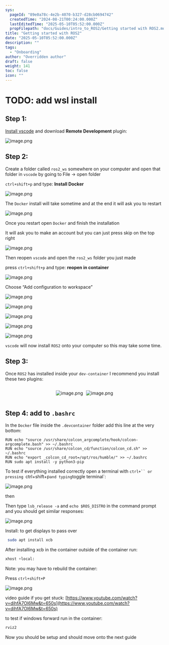 ```yaml
---
sys:
  pageId: "89e0a78c-4e2b-4070-b327-d28cb0694742"
  createdTime: "2024-08-21T00:24:00.000Z"
  lastEditedTime: "2025-05-10T05:52:00.000Z"
  propFilepath: "docs/Guides/intro_to_ROS2/Getting started with ROS2.md"
title: "Getting started with ROS2"
date: "2025-05-10T05:52:00.000Z"
description: ""
tags:
  - "Onboarding"
author: "Overridden author"
draft: false
weight: 141
toc: false
icon: ""
---
```


# TODO: add wsl install

## Step 1:

[Install vscode](https://code.visualstudio.com/download) and download **Remote Development** plugin:

![image.png](https://prod-files-secure.s3.us-west-2.amazonaws.com/d518164a-d88e-44d1-a4ee-3adb3bd8bce0/efb52993-1881-4a40-b95e-6f020334f022/image.png?X-Amz-Algorithm=AWS4-HMAC-SHA256&X-Amz-Content-Sha256=UNSIGNED-PAYLOAD&X-Amz-Credential=ASIAZI2LB466ZLCQBJ4A%2F20250527%2Fus-west-2%2Fs3%2Faws4_request&X-Amz-Date=20250527T061256Z&X-Amz-Expires=3600&X-Amz-Security-Token=IQoJb3JpZ2luX2VjEI3%2F%2F%2F%2F%2F%2F%2F%2F%2F%2FwEaCXVzLXdlc3QtMiJIMEYCIQCkfJufVWIdhLrQyijx%2FQamAPezt5h9xdGAOCRK8gaV8QIhANJAJXBPpYL9CfMvQohgPeuJKMT8F5NyMOmx%2BQoE9HRXKv8DCFYQABoMNjM3NDIzMTgzODA1IgzLSbQazNAOEooopVgq3APRGrRBGp0yPSksjJjIJmHw%2B4uESaoJQ3m7Ny2xLGEnOvKusJI3r%2Be4T%2BVib3wLAJL6O%2F7P6bP9yLPBxX90PveFu%2FtBRdBqDk2k3Yyh1nMp7wAeNhsQs9KvJjsW9oazzniFS25nh06KdWi4Jpi2EyPES1uVGiTSMDQYM0KOTHBbgox8OGEusrs5mzeLgvhAUeDoWqkWk2T%2F71oky0DCRMDCK3yXkT0GEyma2h0EGp%2FE6lpT3eELJCejxOitzFg1oaZmC95%2BP0aEJ1NGCxKeiZsJ5EIlRRz8Ki5GmgrL1VqHJp3jdBfJhSIVzi%2FTuY8PMQsPL8NLvknQR3gfw0SMg%2Faerajd6Qa4eUNs3T5uCwuLG6eCbtDjew3%2F%2Bqf9m8bmzFvVWN1yI4wQECUQJTJEj%2F7XYZ7XKFM0OdD8XMq11FIsPcqw%2BQiyy1ckmeBUl0TU2qeBUMMg8muXfSMZr9vnbd6TseRh24bOwoSWQ9agknrRDgOijeU7vtc516cFKQqMaa1YEknqwwVi0tUplg0n7%2BSjb4n%2BZz9Xc2UYXTFvMjGgimqOm3TqTOnwSnFL%2FoDki682lTh8fFpmYZgx3UExETgYKZgo%2FLZleyFuv%2FeDFiuuCIxIEv%2BYyfw91XQbPTDkkNXBBjqkAUqT80Bi1zuZO9VLI1Maawe3Ht4p%2Fbs8MCc%2F8sB3Df%2F7jzquD%2Fsmg%2BFInQbTcxgbpfRSuxqetx9XX6KBL2siVE1zKjdDO6HhkWmcsffxmKjGREnoK1lAl4ZsZq6YKBM6fmPY5feW2F3nB2d%2FW8Ih5yl0kmL9b1JztVuGlxdoltFdTev8pC2zeqQPOssuEomTbiCX9fS2Hj9ZiehqfVyf4RTK5HxX&X-Amz-Signature=fd85654885d43d8dd3549b3e9718ea42cdc3a22fa26a6112595e7ebe4e55cdf7&X-Amz-SignedHeaders=host&x-id=GetObject)

## Step 2:

Create a folder called `ros2_ws` somewhere on your computer and open that folder in `vscode` by going to File → open folder 

`ctrl+shift+p` and type: **Install Docker**

![image.png](https://prod-files-secure.s3.us-west-2.amazonaws.com/d518164a-d88e-44d1-a4ee-3adb3bd8bce0/2269dc0e-1cd5-47ff-bceb-c04ad9b2eab0/image.png?X-Amz-Algorithm=AWS4-HMAC-SHA256&X-Amz-Content-Sha256=UNSIGNED-PAYLOAD&X-Amz-Credential=ASIAZI2LB466ZLCQBJ4A%2F20250527%2Fus-west-2%2Fs3%2Faws4_request&X-Amz-Date=20250527T061256Z&X-Amz-Expires=3600&X-Amz-Security-Token=IQoJb3JpZ2luX2VjEI3%2F%2F%2F%2F%2F%2F%2F%2F%2F%2FwEaCXVzLXdlc3QtMiJIMEYCIQCkfJufVWIdhLrQyijx%2FQamAPezt5h9xdGAOCRK8gaV8QIhANJAJXBPpYL9CfMvQohgPeuJKMT8F5NyMOmx%2BQoE9HRXKv8DCFYQABoMNjM3NDIzMTgzODA1IgzLSbQazNAOEooopVgq3APRGrRBGp0yPSksjJjIJmHw%2B4uESaoJQ3m7Ny2xLGEnOvKusJI3r%2Be4T%2BVib3wLAJL6O%2F7P6bP9yLPBxX90PveFu%2FtBRdBqDk2k3Yyh1nMp7wAeNhsQs9KvJjsW9oazzniFS25nh06KdWi4Jpi2EyPES1uVGiTSMDQYM0KOTHBbgox8OGEusrs5mzeLgvhAUeDoWqkWk2T%2F71oky0DCRMDCK3yXkT0GEyma2h0EGp%2FE6lpT3eELJCejxOitzFg1oaZmC95%2BP0aEJ1NGCxKeiZsJ5EIlRRz8Ki5GmgrL1VqHJp3jdBfJhSIVzi%2FTuY8PMQsPL8NLvknQR3gfw0SMg%2Faerajd6Qa4eUNs3T5uCwuLG6eCbtDjew3%2F%2Bqf9m8bmzFvVWN1yI4wQECUQJTJEj%2F7XYZ7XKFM0OdD8XMq11FIsPcqw%2BQiyy1ckmeBUl0TU2qeBUMMg8muXfSMZr9vnbd6TseRh24bOwoSWQ9agknrRDgOijeU7vtc516cFKQqMaa1YEknqwwVi0tUplg0n7%2BSjb4n%2BZz9Xc2UYXTFvMjGgimqOm3TqTOnwSnFL%2FoDki682lTh8fFpmYZgx3UExETgYKZgo%2FLZleyFuv%2FeDFiuuCIxIEv%2BYyfw91XQbPTDkkNXBBjqkAUqT80Bi1zuZO9VLI1Maawe3Ht4p%2Fbs8MCc%2F8sB3Df%2F7jzquD%2Fsmg%2BFInQbTcxgbpfRSuxqetx9XX6KBL2siVE1zKjdDO6HhkWmcsffxmKjGREnoK1lAl4ZsZq6YKBM6fmPY5feW2F3nB2d%2FW8Ih5yl0kmL9b1JztVuGlxdoltFdTev8pC2zeqQPOssuEomTbiCX9fS2Hj9ZiehqfVyf4RTK5HxX&X-Amz-Signature=e8bfc011d99f8a1f872c6388503336f274437877dcd486315a0271d5397bcd6e&X-Amz-SignedHeaders=host&x-id=GetObject)

The `Docker` install will take sometime and at the end it will ask you to restart

![image.png](https://prod-files-secure.s3.us-west-2.amazonaws.com/d518164a-d88e-44d1-a4ee-3adb3bd8bce0/ed233f78-be33-4b1f-b89c-9c346c0e961e/image.png?X-Amz-Algorithm=AWS4-HMAC-SHA256&X-Amz-Content-Sha256=UNSIGNED-PAYLOAD&X-Amz-Credential=ASIAZI2LB466ZLCQBJ4A%2F20250527%2Fus-west-2%2Fs3%2Faws4_request&X-Amz-Date=20250527T061256Z&X-Amz-Expires=3600&X-Amz-Security-Token=IQoJb3JpZ2luX2VjEI3%2F%2F%2F%2F%2F%2F%2F%2F%2F%2FwEaCXVzLXdlc3QtMiJIMEYCIQCkfJufVWIdhLrQyijx%2FQamAPezt5h9xdGAOCRK8gaV8QIhANJAJXBPpYL9CfMvQohgPeuJKMT8F5NyMOmx%2BQoE9HRXKv8DCFYQABoMNjM3NDIzMTgzODA1IgzLSbQazNAOEooopVgq3APRGrRBGp0yPSksjJjIJmHw%2B4uESaoJQ3m7Ny2xLGEnOvKusJI3r%2Be4T%2BVib3wLAJL6O%2F7P6bP9yLPBxX90PveFu%2FtBRdBqDk2k3Yyh1nMp7wAeNhsQs9KvJjsW9oazzniFS25nh06KdWi4Jpi2EyPES1uVGiTSMDQYM0KOTHBbgox8OGEusrs5mzeLgvhAUeDoWqkWk2T%2F71oky0DCRMDCK3yXkT0GEyma2h0EGp%2FE6lpT3eELJCejxOitzFg1oaZmC95%2BP0aEJ1NGCxKeiZsJ5EIlRRz8Ki5GmgrL1VqHJp3jdBfJhSIVzi%2FTuY8PMQsPL8NLvknQR3gfw0SMg%2Faerajd6Qa4eUNs3T5uCwuLG6eCbtDjew3%2F%2Bqf9m8bmzFvVWN1yI4wQECUQJTJEj%2F7XYZ7XKFM0OdD8XMq11FIsPcqw%2BQiyy1ckmeBUl0TU2qeBUMMg8muXfSMZr9vnbd6TseRh24bOwoSWQ9agknrRDgOijeU7vtc516cFKQqMaa1YEknqwwVi0tUplg0n7%2BSjb4n%2BZz9Xc2UYXTFvMjGgimqOm3TqTOnwSnFL%2FoDki682lTh8fFpmYZgx3UExETgYKZgo%2FLZleyFuv%2FeDFiuuCIxIEv%2BYyfw91XQbPTDkkNXBBjqkAUqT80Bi1zuZO9VLI1Maawe3Ht4p%2Fbs8MCc%2F8sB3Df%2F7jzquD%2Fsmg%2BFInQbTcxgbpfRSuxqetx9XX6KBL2siVE1zKjdDO6HhkWmcsffxmKjGREnoK1lAl4ZsZq6YKBM6fmPY5feW2F3nB2d%2FW8Ih5yl0kmL9b1JztVuGlxdoltFdTev8pC2zeqQPOssuEomTbiCX9fS2Hj9ZiehqfVyf4RTK5HxX&X-Amz-Signature=9709ce4bcda2d500b337710d0400ef8789886366fd699232776adb6e7ce88857&X-Amz-SignedHeaders=host&x-id=GetObject)

Once you restart open `Docker` and finish the installation

It will ask you to make an account but you can just press skip on the top right

![image.png](https://prod-files-secure.s3.us-west-2.amazonaws.com/d518164a-d88e-44d1-a4ee-3adb3bd8bce0/21010ad9-1659-4fd9-9f59-9932a09b2a3d/image.png?X-Amz-Algorithm=AWS4-HMAC-SHA256&X-Amz-Content-Sha256=UNSIGNED-PAYLOAD&X-Amz-Credential=ASIAZI2LB466ZLCQBJ4A%2F20250527%2Fus-west-2%2Fs3%2Faws4_request&X-Amz-Date=20250527T061256Z&X-Amz-Expires=3600&X-Amz-Security-Token=IQoJb3JpZ2luX2VjEI3%2F%2F%2F%2F%2F%2F%2F%2F%2F%2FwEaCXVzLXdlc3QtMiJIMEYCIQCkfJufVWIdhLrQyijx%2FQamAPezt5h9xdGAOCRK8gaV8QIhANJAJXBPpYL9CfMvQohgPeuJKMT8F5NyMOmx%2BQoE9HRXKv8DCFYQABoMNjM3NDIzMTgzODA1IgzLSbQazNAOEooopVgq3APRGrRBGp0yPSksjJjIJmHw%2B4uESaoJQ3m7Ny2xLGEnOvKusJI3r%2Be4T%2BVib3wLAJL6O%2F7P6bP9yLPBxX90PveFu%2FtBRdBqDk2k3Yyh1nMp7wAeNhsQs9KvJjsW9oazzniFS25nh06KdWi4Jpi2EyPES1uVGiTSMDQYM0KOTHBbgox8OGEusrs5mzeLgvhAUeDoWqkWk2T%2F71oky0DCRMDCK3yXkT0GEyma2h0EGp%2FE6lpT3eELJCejxOitzFg1oaZmC95%2BP0aEJ1NGCxKeiZsJ5EIlRRz8Ki5GmgrL1VqHJp3jdBfJhSIVzi%2FTuY8PMQsPL8NLvknQR3gfw0SMg%2Faerajd6Qa4eUNs3T5uCwuLG6eCbtDjew3%2F%2Bqf9m8bmzFvVWN1yI4wQECUQJTJEj%2F7XYZ7XKFM0OdD8XMq11FIsPcqw%2BQiyy1ckmeBUl0TU2qeBUMMg8muXfSMZr9vnbd6TseRh24bOwoSWQ9agknrRDgOijeU7vtc516cFKQqMaa1YEknqwwVi0tUplg0n7%2BSjb4n%2BZz9Xc2UYXTFvMjGgimqOm3TqTOnwSnFL%2FoDki682lTh8fFpmYZgx3UExETgYKZgo%2FLZleyFuv%2FeDFiuuCIxIEv%2BYyfw91XQbPTDkkNXBBjqkAUqT80Bi1zuZO9VLI1Maawe3Ht4p%2Fbs8MCc%2F8sB3Df%2F7jzquD%2Fsmg%2BFInQbTcxgbpfRSuxqetx9XX6KBL2siVE1zKjdDO6HhkWmcsffxmKjGREnoK1lAl4ZsZq6YKBM6fmPY5feW2F3nB2d%2FW8Ih5yl0kmL9b1JztVuGlxdoltFdTev8pC2zeqQPOssuEomTbiCX9fS2Hj9ZiehqfVyf4RTK5HxX&X-Amz-Signature=d35c9680840f6b3485312b3fe4ed2f0492a45595cb9c3f7e3343a1d03cd83972&X-Amz-SignedHeaders=host&x-id=GetObject)

Then reopen `vscode` and open the `ros2_ws` folder you just made

press `ctrl+shift+p` and type: **reopen in container**

![image.png](https://prod-files-secure.s3.us-west-2.amazonaws.com/d518164a-d88e-44d1-a4ee-3adb3bd8bce0/4e93b8c2-41ad-488c-8095-c74205196118/image.png?X-Amz-Algorithm=AWS4-HMAC-SHA256&X-Amz-Content-Sha256=UNSIGNED-PAYLOAD&X-Amz-Credential=ASIAZI2LB466ZLCQBJ4A%2F20250527%2Fus-west-2%2Fs3%2Faws4_request&X-Amz-Date=20250527T061256Z&X-Amz-Expires=3600&X-Amz-Security-Token=IQoJb3JpZ2luX2VjEI3%2F%2F%2F%2F%2F%2F%2F%2F%2F%2FwEaCXVzLXdlc3QtMiJIMEYCIQCkfJufVWIdhLrQyijx%2FQamAPezt5h9xdGAOCRK8gaV8QIhANJAJXBPpYL9CfMvQohgPeuJKMT8F5NyMOmx%2BQoE9HRXKv8DCFYQABoMNjM3NDIzMTgzODA1IgzLSbQazNAOEooopVgq3APRGrRBGp0yPSksjJjIJmHw%2B4uESaoJQ3m7Ny2xLGEnOvKusJI3r%2Be4T%2BVib3wLAJL6O%2F7P6bP9yLPBxX90PveFu%2FtBRdBqDk2k3Yyh1nMp7wAeNhsQs9KvJjsW9oazzniFS25nh06KdWi4Jpi2EyPES1uVGiTSMDQYM0KOTHBbgox8OGEusrs5mzeLgvhAUeDoWqkWk2T%2F71oky0DCRMDCK3yXkT0GEyma2h0EGp%2FE6lpT3eELJCejxOitzFg1oaZmC95%2BP0aEJ1NGCxKeiZsJ5EIlRRz8Ki5GmgrL1VqHJp3jdBfJhSIVzi%2FTuY8PMQsPL8NLvknQR3gfw0SMg%2Faerajd6Qa4eUNs3T5uCwuLG6eCbtDjew3%2F%2Bqf9m8bmzFvVWN1yI4wQECUQJTJEj%2F7XYZ7XKFM0OdD8XMq11FIsPcqw%2BQiyy1ckmeBUl0TU2qeBUMMg8muXfSMZr9vnbd6TseRh24bOwoSWQ9agknrRDgOijeU7vtc516cFKQqMaa1YEknqwwVi0tUplg0n7%2BSjb4n%2BZz9Xc2UYXTFvMjGgimqOm3TqTOnwSnFL%2FoDki682lTh8fFpmYZgx3UExETgYKZgo%2FLZleyFuv%2FeDFiuuCIxIEv%2BYyfw91XQbPTDkkNXBBjqkAUqT80Bi1zuZO9VLI1Maawe3Ht4p%2Fbs8MCc%2F8sB3Df%2F7jzquD%2Fsmg%2BFInQbTcxgbpfRSuxqetx9XX6KBL2siVE1zKjdDO6HhkWmcsffxmKjGREnoK1lAl4ZsZq6YKBM6fmPY5feW2F3nB2d%2FW8Ih5yl0kmL9b1JztVuGlxdoltFdTev8pC2zeqQPOssuEomTbiCX9fS2Hj9ZiehqfVyf4RTK5HxX&X-Amz-Signature=efc8178560a0cec56ab84ff758110a81de9653d3d0a7d6753cc9f395f3bae77b&X-Amz-SignedHeaders=host&x-id=GetObject)

Choose “Add configuration to workspace”

![image.png](https://prod-files-secure.s3.us-west-2.amazonaws.com/d518164a-d88e-44d1-a4ee-3adb3bd8bce0/9560b282-5060-4989-ba37-97e7b2c22476/image.png?X-Amz-Algorithm=AWS4-HMAC-SHA256&X-Amz-Content-Sha256=UNSIGNED-PAYLOAD&X-Amz-Credential=ASIAZI2LB466ZLCQBJ4A%2F20250527%2Fus-west-2%2Fs3%2Faws4_request&X-Amz-Date=20250527T061256Z&X-Amz-Expires=3600&X-Amz-Security-Token=IQoJb3JpZ2luX2VjEI3%2F%2F%2F%2F%2F%2F%2F%2F%2F%2FwEaCXVzLXdlc3QtMiJIMEYCIQCkfJufVWIdhLrQyijx%2FQamAPezt5h9xdGAOCRK8gaV8QIhANJAJXBPpYL9CfMvQohgPeuJKMT8F5NyMOmx%2BQoE9HRXKv8DCFYQABoMNjM3NDIzMTgzODA1IgzLSbQazNAOEooopVgq3APRGrRBGp0yPSksjJjIJmHw%2B4uESaoJQ3m7Ny2xLGEnOvKusJI3r%2Be4T%2BVib3wLAJL6O%2F7P6bP9yLPBxX90PveFu%2FtBRdBqDk2k3Yyh1nMp7wAeNhsQs9KvJjsW9oazzniFS25nh06KdWi4Jpi2EyPES1uVGiTSMDQYM0KOTHBbgox8OGEusrs5mzeLgvhAUeDoWqkWk2T%2F71oky0DCRMDCK3yXkT0GEyma2h0EGp%2FE6lpT3eELJCejxOitzFg1oaZmC95%2BP0aEJ1NGCxKeiZsJ5EIlRRz8Ki5GmgrL1VqHJp3jdBfJhSIVzi%2FTuY8PMQsPL8NLvknQR3gfw0SMg%2Faerajd6Qa4eUNs3T5uCwuLG6eCbtDjew3%2F%2Bqf9m8bmzFvVWN1yI4wQECUQJTJEj%2F7XYZ7XKFM0OdD8XMq11FIsPcqw%2BQiyy1ckmeBUl0TU2qeBUMMg8muXfSMZr9vnbd6TseRh24bOwoSWQ9agknrRDgOijeU7vtc516cFKQqMaa1YEknqwwVi0tUplg0n7%2BSjb4n%2BZz9Xc2UYXTFvMjGgimqOm3TqTOnwSnFL%2FoDki682lTh8fFpmYZgx3UExETgYKZgo%2FLZleyFuv%2FeDFiuuCIxIEv%2BYyfw91XQbPTDkkNXBBjqkAUqT80Bi1zuZO9VLI1Maawe3Ht4p%2Fbs8MCc%2F8sB3Df%2F7jzquD%2Fsmg%2BFInQbTcxgbpfRSuxqetx9XX6KBL2siVE1zKjdDO6HhkWmcsffxmKjGREnoK1lAl4ZsZq6YKBM6fmPY5feW2F3nB2d%2FW8Ih5yl0kmL9b1JztVuGlxdoltFdTev8pC2zeqQPOssuEomTbiCX9fS2Hj9ZiehqfVyf4RTK5HxX&X-Amz-Signature=de49db36c13dd1020eb3ab425d4e7a89febed093fb9489303c17e2a5165ef3d8&X-Amz-SignedHeaders=host&x-id=GetObject)

![image.png](https://prod-files-secure.s3.us-west-2.amazonaws.com/d518164a-d88e-44d1-a4ee-3adb3bd8bce0/2ee63f81-886b-48e8-a553-dc6e5eac99e4/image.png?X-Amz-Algorithm=AWS4-HMAC-SHA256&X-Amz-Content-Sha256=UNSIGNED-PAYLOAD&X-Amz-Credential=ASIAZI2LB466ZLCQBJ4A%2F20250527%2Fus-west-2%2Fs3%2Faws4_request&X-Amz-Date=20250527T061256Z&X-Amz-Expires=3600&X-Amz-Security-Token=IQoJb3JpZ2luX2VjEI3%2F%2F%2F%2F%2F%2F%2F%2F%2F%2FwEaCXVzLXdlc3QtMiJIMEYCIQCkfJufVWIdhLrQyijx%2FQamAPezt5h9xdGAOCRK8gaV8QIhANJAJXBPpYL9CfMvQohgPeuJKMT8F5NyMOmx%2BQoE9HRXKv8DCFYQABoMNjM3NDIzMTgzODA1IgzLSbQazNAOEooopVgq3APRGrRBGp0yPSksjJjIJmHw%2B4uESaoJQ3m7Ny2xLGEnOvKusJI3r%2Be4T%2BVib3wLAJL6O%2F7P6bP9yLPBxX90PveFu%2FtBRdBqDk2k3Yyh1nMp7wAeNhsQs9KvJjsW9oazzniFS25nh06KdWi4Jpi2EyPES1uVGiTSMDQYM0KOTHBbgox8OGEusrs5mzeLgvhAUeDoWqkWk2T%2F71oky0DCRMDCK3yXkT0GEyma2h0EGp%2FE6lpT3eELJCejxOitzFg1oaZmC95%2BP0aEJ1NGCxKeiZsJ5EIlRRz8Ki5GmgrL1VqHJp3jdBfJhSIVzi%2FTuY8PMQsPL8NLvknQR3gfw0SMg%2Faerajd6Qa4eUNs3T5uCwuLG6eCbtDjew3%2F%2Bqf9m8bmzFvVWN1yI4wQECUQJTJEj%2F7XYZ7XKFM0OdD8XMq11FIsPcqw%2BQiyy1ckmeBUl0TU2qeBUMMg8muXfSMZr9vnbd6TseRh24bOwoSWQ9agknrRDgOijeU7vtc516cFKQqMaa1YEknqwwVi0tUplg0n7%2BSjb4n%2BZz9Xc2UYXTFvMjGgimqOm3TqTOnwSnFL%2FoDki682lTh8fFpmYZgx3UExETgYKZgo%2FLZleyFuv%2FeDFiuuCIxIEv%2BYyfw91XQbPTDkkNXBBjqkAUqT80Bi1zuZO9VLI1Maawe3Ht4p%2Fbs8MCc%2F8sB3Df%2F7jzquD%2Fsmg%2BFInQbTcxgbpfRSuxqetx9XX6KBL2siVE1zKjdDO6HhkWmcsffxmKjGREnoK1lAl4ZsZq6YKBM6fmPY5feW2F3nB2d%2FW8Ih5yl0kmL9b1JztVuGlxdoltFdTev8pC2zeqQPOssuEomTbiCX9fS2Hj9ZiehqfVyf4RTK5HxX&X-Amz-Signature=bae899d95e53afbf1f13a496c19b4b09d82767cb4356db7f80fd7561790a2edb&X-Amz-SignedHeaders=host&x-id=GetObject)

![image.png](https://prod-files-secure.s3.us-west-2.amazonaws.com/d518164a-d88e-44d1-a4ee-3adb3bd8bce0/ae1580b2-b048-407e-aed9-b584224a7a04/image.png?X-Amz-Algorithm=AWS4-HMAC-SHA256&X-Amz-Content-Sha256=UNSIGNED-PAYLOAD&X-Amz-Credential=ASIAZI2LB466ZLCQBJ4A%2F20250527%2Fus-west-2%2Fs3%2Faws4_request&X-Amz-Date=20250527T061256Z&X-Amz-Expires=3600&X-Amz-Security-Token=IQoJb3JpZ2luX2VjEI3%2F%2F%2F%2F%2F%2F%2F%2F%2F%2FwEaCXVzLXdlc3QtMiJIMEYCIQCkfJufVWIdhLrQyijx%2FQamAPezt5h9xdGAOCRK8gaV8QIhANJAJXBPpYL9CfMvQohgPeuJKMT8F5NyMOmx%2BQoE9HRXKv8DCFYQABoMNjM3NDIzMTgzODA1IgzLSbQazNAOEooopVgq3APRGrRBGp0yPSksjJjIJmHw%2B4uESaoJQ3m7Ny2xLGEnOvKusJI3r%2Be4T%2BVib3wLAJL6O%2F7P6bP9yLPBxX90PveFu%2FtBRdBqDk2k3Yyh1nMp7wAeNhsQs9KvJjsW9oazzniFS25nh06KdWi4Jpi2EyPES1uVGiTSMDQYM0KOTHBbgox8OGEusrs5mzeLgvhAUeDoWqkWk2T%2F71oky0DCRMDCK3yXkT0GEyma2h0EGp%2FE6lpT3eELJCejxOitzFg1oaZmC95%2BP0aEJ1NGCxKeiZsJ5EIlRRz8Ki5GmgrL1VqHJp3jdBfJhSIVzi%2FTuY8PMQsPL8NLvknQR3gfw0SMg%2Faerajd6Qa4eUNs3T5uCwuLG6eCbtDjew3%2F%2Bqf9m8bmzFvVWN1yI4wQECUQJTJEj%2F7XYZ7XKFM0OdD8XMq11FIsPcqw%2BQiyy1ckmeBUl0TU2qeBUMMg8muXfSMZr9vnbd6TseRh24bOwoSWQ9agknrRDgOijeU7vtc516cFKQqMaa1YEknqwwVi0tUplg0n7%2BSjb4n%2BZz9Xc2UYXTFvMjGgimqOm3TqTOnwSnFL%2FoDki682lTh8fFpmYZgx3UExETgYKZgo%2FLZleyFuv%2FeDFiuuCIxIEv%2BYyfw91XQbPTDkkNXBBjqkAUqT80Bi1zuZO9VLI1Maawe3Ht4p%2Fbs8MCc%2F8sB3Df%2F7jzquD%2Fsmg%2BFInQbTcxgbpfRSuxqetx9XX6KBL2siVE1zKjdDO6HhkWmcsffxmKjGREnoK1lAl4ZsZq6YKBM6fmPY5feW2F3nB2d%2FW8Ih5yl0kmL9b1JztVuGlxdoltFdTev8pC2zeqQPOssuEomTbiCX9fS2Hj9ZiehqfVyf4RTK5HxX&X-Amz-Signature=f98a36865d0905dcf346e6872878c77ade9da146abd96c0d36c86778d96748c0&X-Amz-SignedHeaders=host&x-id=GetObject)

![image.png](https://prod-files-secure.s3.us-west-2.amazonaws.com/d518164a-d88e-44d1-a4ee-3adb3bd8bce0/53255b28-f75e-430f-b9e3-c0ac8577e42b/image.png?X-Amz-Algorithm=AWS4-HMAC-SHA256&X-Amz-Content-Sha256=UNSIGNED-PAYLOAD&X-Amz-Credential=ASIAZI2LB466ZLCQBJ4A%2F20250527%2Fus-west-2%2Fs3%2Faws4_request&X-Amz-Date=20250527T061256Z&X-Amz-Expires=3600&X-Amz-Security-Token=IQoJb3JpZ2luX2VjEI3%2F%2F%2F%2F%2F%2F%2F%2F%2F%2FwEaCXVzLXdlc3QtMiJIMEYCIQCkfJufVWIdhLrQyijx%2FQamAPezt5h9xdGAOCRK8gaV8QIhANJAJXBPpYL9CfMvQohgPeuJKMT8F5NyMOmx%2BQoE9HRXKv8DCFYQABoMNjM3NDIzMTgzODA1IgzLSbQazNAOEooopVgq3APRGrRBGp0yPSksjJjIJmHw%2B4uESaoJQ3m7Ny2xLGEnOvKusJI3r%2Be4T%2BVib3wLAJL6O%2F7P6bP9yLPBxX90PveFu%2FtBRdBqDk2k3Yyh1nMp7wAeNhsQs9KvJjsW9oazzniFS25nh06KdWi4Jpi2EyPES1uVGiTSMDQYM0KOTHBbgox8OGEusrs5mzeLgvhAUeDoWqkWk2T%2F71oky0DCRMDCK3yXkT0GEyma2h0EGp%2FE6lpT3eELJCejxOitzFg1oaZmC95%2BP0aEJ1NGCxKeiZsJ5EIlRRz8Ki5GmgrL1VqHJp3jdBfJhSIVzi%2FTuY8PMQsPL8NLvknQR3gfw0SMg%2Faerajd6Qa4eUNs3T5uCwuLG6eCbtDjew3%2F%2Bqf9m8bmzFvVWN1yI4wQECUQJTJEj%2F7XYZ7XKFM0OdD8XMq11FIsPcqw%2BQiyy1ckmeBUl0TU2qeBUMMg8muXfSMZr9vnbd6TseRh24bOwoSWQ9agknrRDgOijeU7vtc516cFKQqMaa1YEknqwwVi0tUplg0n7%2BSjb4n%2BZz9Xc2UYXTFvMjGgimqOm3TqTOnwSnFL%2FoDki682lTh8fFpmYZgx3UExETgYKZgo%2FLZleyFuv%2FeDFiuuCIxIEv%2BYyfw91XQbPTDkkNXBBjqkAUqT80Bi1zuZO9VLI1Maawe3Ht4p%2Fbs8MCc%2F8sB3Df%2F7jzquD%2Fsmg%2BFInQbTcxgbpfRSuxqetx9XX6KBL2siVE1zKjdDO6HhkWmcsffxmKjGREnoK1lAl4ZsZq6YKBM6fmPY5feW2F3nB2d%2FW8Ih5yl0kmL9b1JztVuGlxdoltFdTev8pC2zeqQPOssuEomTbiCX9fS2Hj9ZiehqfVyf4RTK5HxX&X-Amz-Signature=404e663b3ef97d2073a42a3ede697e6a8ee747a0cb27606a0a6ef35ef77d9859&X-Amz-SignedHeaders=host&x-id=GetObject)

![image.png](https://prod-files-secure.s3.us-west-2.amazonaws.com/d518164a-d88e-44d1-a4ee-3adb3bd8bce0/7c562767-5af9-4ffb-97d1-327bcdf4ee00/image.png?X-Amz-Algorithm=AWS4-HMAC-SHA256&X-Amz-Content-Sha256=UNSIGNED-PAYLOAD&X-Amz-Credential=ASIAZI2LB466ZLCQBJ4A%2F20250527%2Fus-west-2%2Fs3%2Faws4_request&X-Amz-Date=20250527T061256Z&X-Amz-Expires=3600&X-Amz-Security-Token=IQoJb3JpZ2luX2VjEI3%2F%2F%2F%2F%2F%2F%2F%2F%2F%2FwEaCXVzLXdlc3QtMiJIMEYCIQCkfJufVWIdhLrQyijx%2FQamAPezt5h9xdGAOCRK8gaV8QIhANJAJXBPpYL9CfMvQohgPeuJKMT8F5NyMOmx%2BQoE9HRXKv8DCFYQABoMNjM3NDIzMTgzODA1IgzLSbQazNAOEooopVgq3APRGrRBGp0yPSksjJjIJmHw%2B4uESaoJQ3m7Ny2xLGEnOvKusJI3r%2Be4T%2BVib3wLAJL6O%2F7P6bP9yLPBxX90PveFu%2FtBRdBqDk2k3Yyh1nMp7wAeNhsQs9KvJjsW9oazzniFS25nh06KdWi4Jpi2EyPES1uVGiTSMDQYM0KOTHBbgox8OGEusrs5mzeLgvhAUeDoWqkWk2T%2F71oky0DCRMDCK3yXkT0GEyma2h0EGp%2FE6lpT3eELJCejxOitzFg1oaZmC95%2BP0aEJ1NGCxKeiZsJ5EIlRRz8Ki5GmgrL1VqHJp3jdBfJhSIVzi%2FTuY8PMQsPL8NLvknQR3gfw0SMg%2Faerajd6Qa4eUNs3T5uCwuLG6eCbtDjew3%2F%2Bqf9m8bmzFvVWN1yI4wQECUQJTJEj%2F7XYZ7XKFM0OdD8XMq11FIsPcqw%2BQiyy1ckmeBUl0TU2qeBUMMg8muXfSMZr9vnbd6TseRh24bOwoSWQ9agknrRDgOijeU7vtc516cFKQqMaa1YEknqwwVi0tUplg0n7%2BSjb4n%2BZz9Xc2UYXTFvMjGgimqOm3TqTOnwSnFL%2FoDki682lTh8fFpmYZgx3UExETgYKZgo%2FLZleyFuv%2FeDFiuuCIxIEv%2BYyfw91XQbPTDkkNXBBjqkAUqT80Bi1zuZO9VLI1Maawe3Ht4p%2Fbs8MCc%2F8sB3Df%2F7jzquD%2Fsmg%2BFInQbTcxgbpfRSuxqetx9XX6KBL2siVE1zKjdDO6HhkWmcsffxmKjGREnoK1lAl4ZsZq6YKBM6fmPY5feW2F3nB2d%2FW8Ih5yl0kmL9b1JztVuGlxdoltFdTev8pC2zeqQPOssuEomTbiCX9fS2Hj9ZiehqfVyf4RTK5HxX&X-Amz-Signature=2dd93d1a202e4a3f78b017228138055629e6542e2993f15a87939a53a0d406d9&X-Amz-SignedHeaders=host&x-id=GetObject)

`vscode` will now install `ROS2` onto your computer so this may take some time.

## Step 3:

Once `ROS2` has installed inside your `dev-container` I recommend you install these two plugins:

<div style="display: flex;flex-direction: row; column-gap:10px; max-width: 630px;justify-content: center;">
<div>

![image.png](https://prod-files-secure.s3.us-west-2.amazonaws.com/d518164a-d88e-44d1-a4ee-3adb3bd8bce0/3fc3d550-5a54-4ba1-ba6b-faa01cdb7369/image.png?X-Amz-Algorithm=AWS4-HMAC-SHA256&X-Amz-Content-Sha256=UNSIGNED-PAYLOAD&X-Amz-Credential=ASIAZI2LB466S7D2E2DK%2F20250527%2Fus-west-2%2Fs3%2Faws4_request&X-Amz-Date=20250527T061305Z&X-Amz-Expires=3600&X-Amz-Security-Token=IQoJb3JpZ2luX2VjEI3%2F%2F%2F%2F%2F%2F%2F%2F%2F%2FwEaCXVzLXdlc3QtMiJHMEUCIQCkLv%2FY4by%2BbDekwIHaGLzlHd9STEHdf%2BeGJNK1BPjLHgIgYrl%2BJ2hzuMb%2F8jPP%2FqyWTWE1V%2FqqIpPtoPOBPrT5hWMq%2FwMIVhAAGgw2Mzc0MjMxODM4MDUiDOYG%2BSPeqsEOZ0bmiCrcA6jwOrkwswTn1DSUsIDTEYvsPt84haUnV5qkacGZTrr0mU5z0y4gSz1fe02jAR7K8O5fMxghDdY4IY1d3nz5qGV9b30UEWmcJz6eyZKlq%2B6p3wOPhgaRqDJ2Oa5BOapw%2BNb%2B9KARc4GX3SF%2BiWzTUa9Qf57L9vbKTXq3Y4K3mxZivxHSpCos7bnIpFMndJ2nCXpGpQU0s0bQlTn6pzabQQeZ3NcFBI7cc8bBZ856vb%2FVIXfcsTTxaIs3icd3YcEEHU9iHKBwIg0jq4AAPCBJ2mbItc2vTqs%2FpYy4eBk9bWBam9K8a%2BTudPnJFHaObWOyMip8XBZF9ZcyxVk%2BR5mAPCqbDeE0zp3fJb0h5OUEQRHIINdGX2z9YplJifNF0yZlCOhmOGA%2FBSRG34pEM9C0eTyajzfGZe7IJNtzoSWT2qQo4yNFeJPJXof0gGGxbf6C2IIRR1s30fA0qCHGoE5%2BMkVg3UQPyfqSO1kgaJgYBvN6UcghHBHuWqswy%2B%2By4JtPyww%2BhFyPnXhwxRPRhK5q%2BTLy8IiVSZ9UL9G0Vy%2B%2FtayNfTUarfPtdUFszqHbbHcp4jrnI5yWQuAxW%2FNTU0z6mQ3NdEFQ8kaYxSO5wxJ4h%2FSQv7k1yDYhDj34h1WoMOeQ1cEGOqUBBGOmwgd4PG0x7lb6dA0Fb5WgWD63o59atD7hW0rqeutMiuXs71UxL4GRjkCsDh39MPHpNeO0Z4Y%2FSmSCt16cD0iEGoEL%2BO940j78Wa7U%2FwFkC7wnaVzQQgbjgCg2wpPsyTcm%2BVnbnGzFKCz7w2Ep0E1DMa2LyA6XkGqGFZHTqviG%2FEW2sFJdPBD%2Fh2iIdtUMNIiDWtB9bugA5Sr8eYFxNHw4hcIA&X-Amz-Signature=90fb3179b62818e7895b33445023c1bd459f4bd0039e3bf12b79235b6a4bd264&X-Amz-SignedHeaders=host&x-id=GetObject)

</div>
<div>

![image.png](https://prod-files-secure.s3.us-west-2.amazonaws.com/d518164a-d88e-44d1-a4ee-3adb3bd8bce0/d994cc66-13c2-4093-a5a3-f84cf4601a82/image.png?X-Amz-Algorithm=AWS4-HMAC-SHA256&X-Amz-Content-Sha256=UNSIGNED-PAYLOAD&X-Amz-Credential=ASIAZI2LB4665MSB4CFQ%2F20250527%2Fus-west-2%2Fs3%2Faws4_request&X-Amz-Date=20250527T061305Z&X-Amz-Expires=3600&X-Amz-Security-Token=IQoJb3JpZ2luX2VjEI3%2F%2F%2F%2F%2F%2F%2F%2F%2F%2FwEaCXVzLXdlc3QtMiJHMEUCIHxwfGE8XYZ3ZIqigK9n1zMX8N0%2B9igg23JoRF17TjI%2BAiEA9PDOCA9Y1hE0OgLrpFOdqTqoj8YbX9c%2B0O3McmzyjIYq%2FwMIVhAAGgw2Mzc0MjMxODM4MDUiDA%2Fn9%2Bq8xVjr7n%2FB3ircA%2BpiNa%2BqWjrCJFo%2FEVmy0HuPbusHBltHMoU13s0vNXI%2By0mOKZ2EqccKkDBOPBlLt6HMrAM3PfLmuZpkToyiBLuc4nSFw1n%2FvnUkkXT085VoDEn6oUVTbQNYyIc8CW0msPM5Pd1LQNinkbz8B3SSczkAx70Wrii8JDqCblG%2FtpzFuWCsir2s%2F%2FcX4nzlLsyJvW2LY%2BOvhz75KXm2p41UdaN%2BYr3afXzWr5TLoUH%2FmLvr4KifJEwkocd7i6ZzOnsvcW%2B27nWEW3SwAiNSqdvedwxCuT%2B8njo%2FM2eqL1o%2FPpoWNEyOb6MJO%2BD4R3y7xFnUqJq3NAuB6XA21Oui32MwoG2Ox2N%2BT%2FRv%2BptT1AhrfG6jHzbp0wtrwTYRid%2FzEVm%2F30IrXwKDa5uVwWwknrItaF%2BmuiP%2FNxkofQ%2B4d3%2BaC1MPDQupsSI4umbQONifKNp93LNmilcp3cTvn%2BFDP3RM%2FcUgtTop2ziJVNm46rq%2FxzyYIFIpS7QxpNdjkb8FmHwNEdtTIYDAAsWfXNfTSG2yPeLpCmh0eotbgUHFNoIngGBD3PlJq%2BOZFfTgoPAhTz1GISh1D0Mex6VDUrFRBLhiHVkcUiThcvB2c1yV16dOrp8O2Yzv5YzZ5Uf7zI4PMKaQ1cEGOqUBuslrKZZ86dLLyJZ%2FjE0CeU1YGAW6aE0n7OXO0ap0LXIo5FSAvnLG0wDCpodjZXefLmorjaKkGWhHuhZ8pDCTuQhPqMY%2FXXu25CgeATOWkFMRCFDzsSefRXTyr8lpWZYuSe2%2FpXre3dTd0PAaVzONtGWXWMIDiAyLUuQm5EwKZRcNMWrE9Zxn2WZ5NWiDvzYZVm3ydRrwOzRPfvxt6UQXN5RVQZrF&X-Amz-Signature=1e71a816e9d3b4fe217b4e4f1f05d2c40bbdad7a80cab03ba4a5f6519d0485d1&X-Amz-SignedHeaders=host&x-id=GetObject)

</div>
</div>

## Step 4: add to `.bashrc`

In the `Docker` file inside the `.devcontainer` folder add this line at the very bottom: 

```docker
RUN echo "source /usr/share/colcon_argcomplete/hook/colcon-argcomplete.bash" >> ~/.bashrc
RUN echo "source /usr/share/colcon_cd/function/colcon_cd.sh" >> ~/.bashrc
RUN echo "export _colcon_cd_root=/opt/ros/humble/" >> ~/.bashrc
RUN sudo apt install -y python3-pip 
```

To test if everything installed correctly open a terminal with `ctrl+`` or pressing `ctrl+shift+p` and typing `toggle terminal`:

![image.png](https://prod-files-secure.s3.us-west-2.amazonaws.com/d518164a-d88e-44d1-a4ee-3adb3bd8bce0/6a4943d8-b04e-4c02-9a58-775f3384d1a5/image.png?X-Amz-Algorithm=AWS4-HMAC-SHA256&X-Amz-Content-Sha256=UNSIGNED-PAYLOAD&X-Amz-Credential=ASIAZI2LB466ZLCQBJ4A%2F20250527%2Fus-west-2%2Fs3%2Faws4_request&X-Amz-Date=20250527T061256Z&X-Amz-Expires=3600&X-Amz-Security-Token=IQoJb3JpZ2luX2VjEI3%2F%2F%2F%2F%2F%2F%2F%2F%2F%2FwEaCXVzLXdlc3QtMiJIMEYCIQCkfJufVWIdhLrQyijx%2FQamAPezt5h9xdGAOCRK8gaV8QIhANJAJXBPpYL9CfMvQohgPeuJKMT8F5NyMOmx%2BQoE9HRXKv8DCFYQABoMNjM3NDIzMTgzODA1IgzLSbQazNAOEooopVgq3APRGrRBGp0yPSksjJjIJmHw%2B4uESaoJQ3m7Ny2xLGEnOvKusJI3r%2Be4T%2BVib3wLAJL6O%2F7P6bP9yLPBxX90PveFu%2FtBRdBqDk2k3Yyh1nMp7wAeNhsQs9KvJjsW9oazzniFS25nh06KdWi4Jpi2EyPES1uVGiTSMDQYM0KOTHBbgox8OGEusrs5mzeLgvhAUeDoWqkWk2T%2F71oky0DCRMDCK3yXkT0GEyma2h0EGp%2FE6lpT3eELJCejxOitzFg1oaZmC95%2BP0aEJ1NGCxKeiZsJ5EIlRRz8Ki5GmgrL1VqHJp3jdBfJhSIVzi%2FTuY8PMQsPL8NLvknQR3gfw0SMg%2Faerajd6Qa4eUNs3T5uCwuLG6eCbtDjew3%2F%2Bqf9m8bmzFvVWN1yI4wQECUQJTJEj%2F7XYZ7XKFM0OdD8XMq11FIsPcqw%2BQiyy1ckmeBUl0TU2qeBUMMg8muXfSMZr9vnbd6TseRh24bOwoSWQ9agknrRDgOijeU7vtc516cFKQqMaa1YEknqwwVi0tUplg0n7%2BSjb4n%2BZz9Xc2UYXTFvMjGgimqOm3TqTOnwSnFL%2FoDki682lTh8fFpmYZgx3UExETgYKZgo%2FLZleyFuv%2FeDFiuuCIxIEv%2BYyfw91XQbPTDkkNXBBjqkAUqT80Bi1zuZO9VLI1Maawe3Ht4p%2Fbs8MCc%2F8sB3Df%2F7jzquD%2Fsmg%2BFInQbTcxgbpfRSuxqetx9XX6KBL2siVE1zKjdDO6HhkWmcsffxmKjGREnoK1lAl4ZsZq6YKBM6fmPY5feW2F3nB2d%2FW8Ih5yl0kmL9b1JztVuGlxdoltFdTev8pC2zeqQPOssuEomTbiCX9fS2Hj9ZiehqfVyf4RTK5HxX&X-Amz-Signature=8e7deccd762fc790d52aebb7e7753bda01f9895aaaca18c41bec8790edf3e228&X-Amz-SignedHeaders=host&x-id=GetObject)

then 

Then type `lsb_release -a` and `echo $ROS_DISTRO` in the command prompt and you should get similar responses:

![image.png](https://prod-files-secure.s3.us-west-2.amazonaws.com/d518164a-d88e-44d1-a4ee-3adb3bd8bce0/3e635dec-a805-4e85-8b9e-d000e5b71a4e/image.png?X-Amz-Algorithm=AWS4-HMAC-SHA256&X-Amz-Content-Sha256=UNSIGNED-PAYLOAD&X-Amz-Credential=ASIAZI2LB466ZLCQBJ4A%2F20250527%2Fus-west-2%2Fs3%2Faws4_request&X-Amz-Date=20250527T061256Z&X-Amz-Expires=3600&X-Amz-Security-Token=IQoJb3JpZ2luX2VjEI3%2F%2F%2F%2F%2F%2F%2F%2F%2F%2FwEaCXVzLXdlc3QtMiJIMEYCIQCkfJufVWIdhLrQyijx%2FQamAPezt5h9xdGAOCRK8gaV8QIhANJAJXBPpYL9CfMvQohgPeuJKMT8F5NyMOmx%2BQoE9HRXKv8DCFYQABoMNjM3NDIzMTgzODA1IgzLSbQazNAOEooopVgq3APRGrRBGp0yPSksjJjIJmHw%2B4uESaoJQ3m7Ny2xLGEnOvKusJI3r%2Be4T%2BVib3wLAJL6O%2F7P6bP9yLPBxX90PveFu%2FtBRdBqDk2k3Yyh1nMp7wAeNhsQs9KvJjsW9oazzniFS25nh06KdWi4Jpi2EyPES1uVGiTSMDQYM0KOTHBbgox8OGEusrs5mzeLgvhAUeDoWqkWk2T%2F71oky0DCRMDCK3yXkT0GEyma2h0EGp%2FE6lpT3eELJCejxOitzFg1oaZmC95%2BP0aEJ1NGCxKeiZsJ5EIlRRz8Ki5GmgrL1VqHJp3jdBfJhSIVzi%2FTuY8PMQsPL8NLvknQR3gfw0SMg%2Faerajd6Qa4eUNs3T5uCwuLG6eCbtDjew3%2F%2Bqf9m8bmzFvVWN1yI4wQECUQJTJEj%2F7XYZ7XKFM0OdD8XMq11FIsPcqw%2BQiyy1ckmeBUl0TU2qeBUMMg8muXfSMZr9vnbd6TseRh24bOwoSWQ9agknrRDgOijeU7vtc516cFKQqMaa1YEknqwwVi0tUplg0n7%2BSjb4n%2BZz9Xc2UYXTFvMjGgimqOm3TqTOnwSnFL%2FoDki682lTh8fFpmYZgx3UExETgYKZgo%2FLZleyFuv%2FeDFiuuCIxIEv%2BYyfw91XQbPTDkkNXBBjqkAUqT80Bi1zuZO9VLI1Maawe3Ht4p%2Fbs8MCc%2F8sB3Df%2F7jzquD%2Fsmg%2BFInQbTcxgbpfRSuxqetx9XX6KBL2siVE1zKjdDO6HhkWmcsffxmKjGREnoK1lAl4ZsZq6YKBM6fmPY5feW2F3nB2d%2FW8Ih5yl0kmL9b1JztVuGlxdoltFdTev8pC2zeqQPOssuEomTbiCX9fS2Hj9ZiehqfVyf4RTK5HxX&X-Amz-Signature=04217f422cf963f5e867a9837c87730929bd56e3b980029b589d58030214c7f1&X-Amz-SignedHeaders=host&x-id=GetObject)

Install:  to get displays to pass over

```bash
 sudo apt install xcb
```

After installing xcb in the container outside of the container run:

```python
xhost +local:
```

Note: you may have to rebuild the container:

Press `ctrl+shift+P`

![image.png](https://prod-files-secure.s3.us-west-2.amazonaws.com/d518164a-d88e-44d1-a4ee-3adb3bd8bce0/6c2be660-2618-4c38-9c26-53554f7a0b7b/image.png?X-Amz-Algorithm=AWS4-HMAC-SHA256&X-Amz-Content-Sha256=UNSIGNED-PAYLOAD&X-Amz-Credential=ASIAZI2LB466ZLCQBJ4A%2F20250527%2Fus-west-2%2Fs3%2Faws4_request&X-Amz-Date=20250527T061256Z&X-Amz-Expires=3600&X-Amz-Security-Token=IQoJb3JpZ2luX2VjEI3%2F%2F%2F%2F%2F%2F%2F%2F%2F%2FwEaCXVzLXdlc3QtMiJIMEYCIQCkfJufVWIdhLrQyijx%2FQamAPezt5h9xdGAOCRK8gaV8QIhANJAJXBPpYL9CfMvQohgPeuJKMT8F5NyMOmx%2BQoE9HRXKv8DCFYQABoMNjM3NDIzMTgzODA1IgzLSbQazNAOEooopVgq3APRGrRBGp0yPSksjJjIJmHw%2B4uESaoJQ3m7Ny2xLGEnOvKusJI3r%2Be4T%2BVib3wLAJL6O%2F7P6bP9yLPBxX90PveFu%2FtBRdBqDk2k3Yyh1nMp7wAeNhsQs9KvJjsW9oazzniFS25nh06KdWi4Jpi2EyPES1uVGiTSMDQYM0KOTHBbgox8OGEusrs5mzeLgvhAUeDoWqkWk2T%2F71oky0DCRMDCK3yXkT0GEyma2h0EGp%2FE6lpT3eELJCejxOitzFg1oaZmC95%2BP0aEJ1NGCxKeiZsJ5EIlRRz8Ki5GmgrL1VqHJp3jdBfJhSIVzi%2FTuY8PMQsPL8NLvknQR3gfw0SMg%2Faerajd6Qa4eUNs3T5uCwuLG6eCbtDjew3%2F%2Bqf9m8bmzFvVWN1yI4wQECUQJTJEj%2F7XYZ7XKFM0OdD8XMq11FIsPcqw%2BQiyy1ckmeBUl0TU2qeBUMMg8muXfSMZr9vnbd6TseRh24bOwoSWQ9agknrRDgOijeU7vtc516cFKQqMaa1YEknqwwVi0tUplg0n7%2BSjb4n%2BZz9Xc2UYXTFvMjGgimqOm3TqTOnwSnFL%2FoDki682lTh8fFpmYZgx3UExETgYKZgo%2FLZleyFuv%2FeDFiuuCIxIEv%2BYyfw91XQbPTDkkNXBBjqkAUqT80Bi1zuZO9VLI1Maawe3Ht4p%2Fbs8MCc%2F8sB3Df%2F7jzquD%2Fsmg%2BFInQbTcxgbpfRSuxqetx9XX6KBL2siVE1zKjdDO6HhkWmcsffxmKjGREnoK1lAl4ZsZq6YKBM6fmPY5feW2F3nB2d%2FW8Ih5yl0kmL9b1JztVuGlxdoltFdTev8pC2zeqQPOssuEomTbiCX9fS2Hj9ZiehqfVyf4RTK5HxX&X-Amz-Signature=eb8e48172163d2a2bc2ecba0d9a7b6bb5a4e53a148485b29a6cbb916ad3d321f&X-Amz-SignedHeaders=host&x-id=GetObject)

video guide if you get stuck: [https://www.youtube.com/watch?v=dihfA7Ol6Mw&t=650s](https://www.youtube.com/watch?v=dihfA7Ol6Mw&t=650s)

to test if windows forward run in the container:

```bash
rviz2
```

Now you should be setup and should move onto the next guide 
